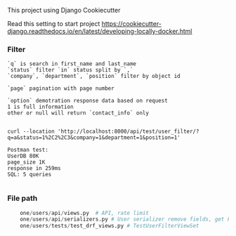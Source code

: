 This project using Django Cookiecutter

Read this setting to start project https://cookiecutter-django.readthedocs.io/en/latest/developing-locally-docker.html

### Filter

    `q` is search in first_name and last_name
    `status` filter `in` status split by `,`
    `company`, `department`, `position` filter by object id

    `page` pagination with page number

    `option` demotration response data based on request
    1 is full information
    other or null will return `contact_info` only

```shell

curl --location 'http://localhost:8000/api/test/user_filter/?q=a&status=1%2C2%2C3&company=1&department=1&position=1'

Postman test:
UserDB 80K
page_size 1K
response in 259ms
SQL: 5 queries


```

### File path

```python
    one/users/api/views.py  # API, rate limit
    one/users/api/serializers.py # User serializer remove fields, get FK data
    one/users/tests/test_drf_views.py # TestUserFilterViewSet
```
